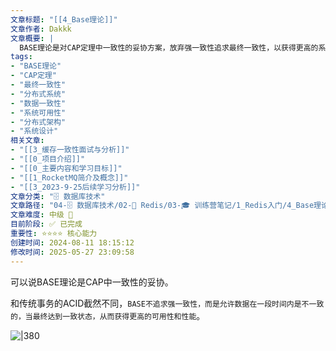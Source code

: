 ```yaml
---
文章标题: "[[4_Base理论]]" 
文章作者: Dakkk
文章概要: |
  BASE理论是对CAP定理中一致性的妥协方案，放弃强一致性追求最终一致性，以获得更高的系统可用性和性能表现。
tags:
- "BASE理论"
- "CAP定理"
- "最终一致性"
- "分布式系统"
- "数据一致性"
- "系统可用性"
- "分布式架构"
- "系统设计"
相关文章:
- "[[3_缓存一致性面试与分析]]"
- "[[0_项目介绍]]"
- "[[0_主要内容和学习目标]]"
- "[[1_RocketMQ简介及概念]]"
- "[[3_2023-9-25后续学习分析]]"
文章分类: "🗄️ 数据库技术"
文章路径: "04-🗄️ 数据库技术/02-🔴 Redis/03-🎓 训练营笔记/1_Redis入门/4_Base理论.md"
文章难度: 中级 🌳
目前阶段: ✅ 已完成
重要性: ⭐⭐⭐⭐ 核心能力
创建时间: 2024-08-11 18:15:12
修改时间: 2025-05-27 23:09:58
---
```


可以说BASE理论是CAP中一致性的妥协。

和传统事务的ACID截然不同，`BASE不追求强一致性，而是允许数据在一段时间内是不一致的，当最终达到一致状态，从而获得更高的可用性和性能`。

![|380](https://my-obsidian-image.oss-cn-guangzhou.aliyuncs.com/2024/04/9708cc99f3615db2cbf49f18bd892328.png)